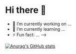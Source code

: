 # Hi there 👋
- 🔭 I’m currently working on ...
- 🌱 I’m currently learning ...
- ⚡ Fun fact: ...
-->

[![Anurag's GitHub stats](https://github-readme-stats.vercel.app/api?username=WASDGEEK&count_private=true)](https://github.com/anuraghazra/github-readme-stats)

